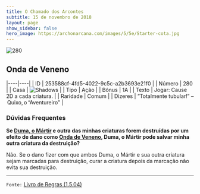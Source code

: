 ```yaml
---
title: O Chamado dos Arcontes
subtitle: 15 de novembro de 2018
layout: page
show_sidebar: false
hero_image: https://archonarcana.com/images/5/5e/Starter-cota.jpg
---
```


![280](https://cdn.keyforgegame.com/media/card_front/pt/341_280_3W4H8F78V4FG_pt.png)

## Onda de Veneno

|----|----|
| ID | 253588cf-4fd5-4022-9c5c-a2b3693e21f0 |
| Número | 280 |
| Casa | ![Shadows](https://archonarcana.com/images/thumb/e/ee/Shadows.png/22px-Shadows.png "Sombras") |
| Tipo | Ação |
| Bônus | 1A |
| Texto | Jogar: Cause 2D a cada criatura. |
| Raridade | Comum |
| Dizeres | ”Totalmente tubular!” – Quixo, o “Aventureiro” |

### Dúvidas Frequentes

**Se [Duma, o Mártir](/cota/242) e outra das minhas criaturas forem
destruídas por um efeito de dano como [Onda de Veneno](/cota/280),
Duma, o Mártir pode salvar minha outra criatura da destruição?**

Não. Se o dano fizer com que ambos Duma, o Mártir e sua outra criatura
sejam marcadas para destruição, curar a criatura depois da marcação
não evita sua destruição.

<hr/>

`Fonte:` [Livro de Regras (1.5.04)](https://drive.google.com/open?id=14pM1J8ZR_4hZbGFZt-ArQdAGsHCPEQdE)
